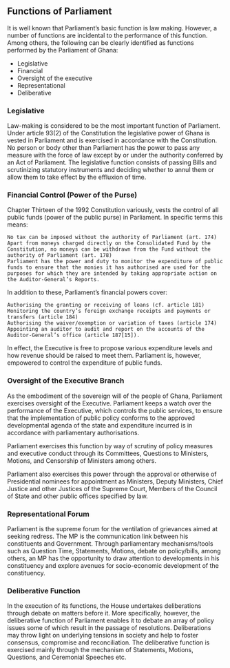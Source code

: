 ## Functions of Parliament

It is well known that Parliament’s basic function is law making. However, a number of functions are incidental to the performance of this function. Among others, the following can be clearly identified as functions performed by the Parliament of Ghana:

- Legislative
- Financial
- Oversight of the executive
- Representational
- Deliberative


### Legislative

Law-making is considered to be the most important function of Parliament. Under article 93(2) of the Constitution the legislative power of Ghana is vested in Parliament and is exercised in accordance with the Constitution. No person or body other than Parliament has the power to pass any measure with the force of law except by or under the authority conferred by an Act of Parliament. The legislative function consists of passing Bills and scrutinizing statutory instruments and deciding whether to annul them or allow them to take effect by the effluxion of time.


### Financial Control (Power of the Purse)

Chapter Thirteen of the 1992 Constitution variously, vests the control of all public funds (power of the public purse) in Parliament. In specific terms this means:

    No tax can be imposed without the authority of Parliament (art. 174)
    Apart from moneys charged directly on the Consolidated Fund by the Constitution, no moneys can be withdrawn from the Fund without the authority of Parliament (art. 178)
    Parliament has the power and duty to monitor the expenditure of public funds to ensure that the monies it has authorised are used for the purposes for which they are intended by taking appropriate action on the Auditor-General’s Reports.

In addition to these, Parliament’s financial powers cover:

    Authorising the granting or receiving of loans (cf. article 181)
    Monitoring the country’s foreign exchange receipts and payments or transfers (article 184)
    Authorising the waiver/exemption or variation of taxes (article 174)
    Appointing an auditor to audit and report on the accounts of the Auditor-General’s office (article 187[15]).

In effect, the Executive is free to propose various expenditure levels and how revenue should be raised to meet them. Parliament is, however, empowered to control the expenditure of public funds.


### Oversight of the Executive Branch

As the embodiment of the sovereign will of the people of Ghana, Parliament exercises oversight of the Executive. Parliament keeps a watch over the performance of the Executive, which controls the public services, to ensure that the implementation of public policy conforms to the approved developmental agenda of the state and expenditure incurred is in accordance with parliamentary authorisations.

Parliament exercises this function by way of scrutiny of policy measures and executive conduct through its Committees, Questions to Ministers, Motions, and Censorship of Ministers among others.

Parliament also exercises this power through the approval or otherwise of Presidential nominees for appointment as Ministers, Deputy Ministers, Chief Justice and other Justices of the Supreme Court, Members of the Council of State and other public offices specified by law.



### Representational Forum

Parliament is the supreme forum for the ventilation of grievances aimed at seeking redress. The MP is the communication link between his constituents and Government. Through parliamentary mechanisms/tools such as Question Time, Statements, Motions, debate on policy/bills, among others, an MP has the opportunity to draw attention to developments in his constituency and explore avenues for socio-economic development of the constituency.


### Deliberative Function

In the execution of its functions, the House undertakes deliberations through debate on matters before it. More specifically, however, the deliberative function of Parliament enables it to debate an array of policy issues some of which result in the passage of resolutions. Deliberations may throw light on underlying tensions in society and help to foster consensus, compromise and reconciliation. The deliberative function is exercised mainly through the mechanism of Statements, Motions, Questions, and Ceremonial Speeches etc.